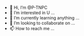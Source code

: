 - 👋 Hi, I’m @P-TNPC
- 👀 I’m interested in U ...
- 🌱 I’m currently learning anything ...
- 💞️ I’m looking to collaborate on ...
- 📫 How to reach me ...

<!---
P-TNPC/P-TNPC is a ✨ special ✨ repository because its `README.md` (this file) appears on your GitHub profile.
You can click the Preview link to take a look at your changes.
--->
